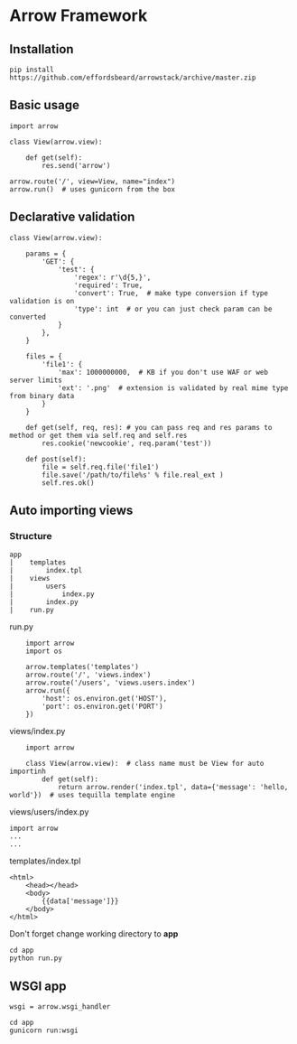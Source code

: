 # Arrow Framework

## Installation

```shell
pip install https://github.com/effordsbeard/arrowstack/archive/master.zip
```

## Basic usage

```python=
import arrow

class View(arrow.view):

    def get(self):
        res.send('arrow')

arrow.route('/', view=View, name="index")
arrow.run()  # uses gunicorn from the box
```

## Declarative validation

```python=
class View(arrow.view):

    params = {
        'GET': {
            'test': {
                'regex': r'\d{5,}',
                'required': True,
                'convert': True,  # make type conversion if type validation is on
                'type': int  # or you can just check param can be converted
            }
        },
    }

    files = {
        'file1': {
            'max': 1000000000,  # KB if you don't use WAF or web server limits
            'ext': '.png'  # extension is validated by real mime type from binary data
        }
    }

    def get(self, req, res): # you can pass req and res params to method or get them via self.req and self.res
        res.cookie('newcookie', req.param('test'))

    def post(self):
        file = self.req.file('file1')
        file.save('/path/to/file%s' % file.real_ext )
        self.res.ok()
```

## Auto importing views

### Structure
```
app
|    templates
|        index.tpl
|    views
|        users
|            index.py
|        index.py
|    run.py
```
run.py
```python=
    import arrow
    import os

    arrow.templates('templates')
    arrow.route('/', 'views.index')
    arrow.route('/users', 'views.users.index')
    arrow.run({
        'host': os.environ.get('HOST'),
        'port': os.environ.get('PORT')
    })
```

views/index.py
```python=
    import arrow

    class View(arrow.view):  # class name must be View for auto importinh
        def get(self):
            return arrow.render('index.tpl', data={'message': 'hello, world'})  # uses tequilla template engine
```

views/users/index.py
```python=
import arrow
...
...
```

templates/index.tpl
```htmlmixed=
<html>
    <head></head>
    <body>
        {{data['message']}}
    </body>
</html>
```

Don't forget change working directory to **app**
```shell=
cd app
python run.py
```


## WSGI app

```python=
wsgi = arrow.wsgi_handler
```

```shell=
cd app
gunicorn run:wsgi
```
